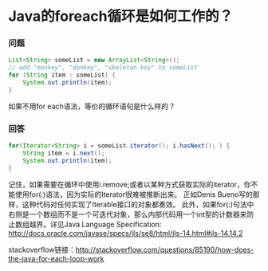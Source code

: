 # Java的foreach循环是如何工作的？

### 问题

````java
List<String> someList = new ArrayList<String>();
// add "monkey", "donkey", "skeleton key" to someList
for (String item : someList) {
    System.out.println(item);
}
````

如果不用for each语法，等价的循环语句是什么样的？

### 回答

````java
for(Iterator<String> i = someList.iterator(); i.hasNext(); ) {
    String item = i.next();
    System.out.println(item);
}
````

记住，如果需要在循环中使用i.remove;或者以某种方式获取实际的iterator，你不能使用for(:)语法，因为实际的Iterator很难被推断出来。
正如Denis Bueno写的那样，这种代码对任何实现了Iterable接口的对象都奏效。
此外，如果for(:)句法中右侧是一个数组而不是一个可迭代对象，那么内部代码用一个int型的计数器来防止数组越界。详见Java Language Specification:
<http://docs.oracle.com/javase/specs/jls/se8/html/jls-14.html#jls-14.14.2>

stackoverflow链接：<http://stackoverflow.com/questions/85190/how-does-the-java-for-each-loop-work>
